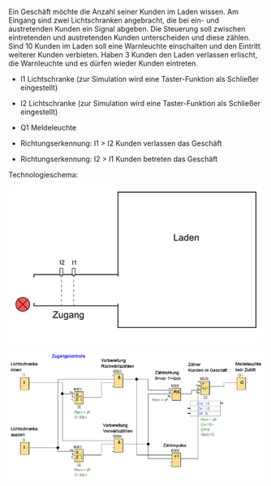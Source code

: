 Ein Geschäft möchte die Anzahl seiner Kunden im Laden wissen. Am Eingang sind zwei Lichtschranken angebracht, die bei ein- und austretenden Kunden ein Signal abgeben. 
Die Steuerung soll zwischen eintretenden und austretenden Kunden unterscheiden und diese zählen. Sind 10 Kunden im Laden soll eine Warnleuchte einschalten und den Eintritt 
weiterer Kunden verbieten. Haben 3 Kunden den Laden verlassen erlischt, die Warnleuchte und es dürfen wieder Kunden eintreten.

+ I1 Lichtschranke (zur Simulation wird eine Taster-Funktion als Schließer eingestellt)
+ I2 Lichtschranke (zur Simulation wird eine Taster-Funktion als Schließer eingestellt)
+ Q1 Meldeleuchte 

+ Richtungserkennung: I1 > I2 Kunden verlassen das Geschäft
+ Richtungserkennung: I2 > I1 Kunden betreten das Geschäft

Technologieschema:
 



  ![Bild](Technologieschema.png)


  ![Bild](Zugangskontrolle.png)
